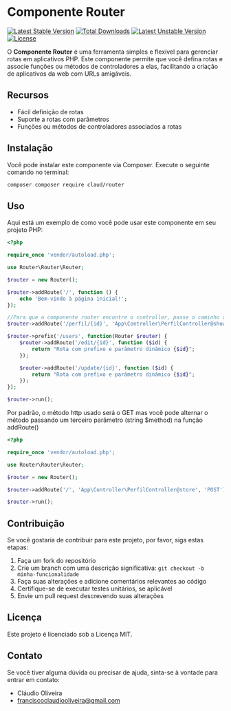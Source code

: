 # Componente Router

[![Latest Stable Version](https://poser.pugx.org/claud/router/v)](//packagist.org/packages/claud/router)
[![Total Downloads](https://poser.pugx.org/claud/router/downloads)](//packagist.org/packages/claud/router)
[![Latest Unstable Version](https://poser.pugx.org/claud/router/v/unstable)](//packagist.org/packages/claud/router)
[![License](https://poser.pugx.org/claud/router/license)](//packagist.org/packages/claud/router)

O **Componente Router** é uma ferramenta simples e flexível para gerenciar rotas em aplicativos PHP. Este componente permite que você defina rotas e associe funções ou métodos de controladores a elas, facilitando a criação de aplicativos da web com URLs amigáveis.

## Recursos

- Fácil definição de rotas
- Suporte a rotas com parâmetros
- Funções ou métodos de controladores associados a rotas

## Instalação

Você pode instalar este componente via Composer. Execute o seguinte comando no terminal:

```bash
composer composer require claud/router
```

## Uso

Aqui está um exemplo de como você pode usar este componente em seu projeto PHP:

```php
<?php

require_once 'vendor/autoload.php';

use Router\Router\Router;

$router = new Router();

$router->addRoute('/', function () {
    echo 'Bem-vindo à página inicial!';
});

//Para que o componente router encontre o controller, passe o caminho completo
$router->addRoute('/perfil/{id}', 'App\Controller\PerfilController@show');

$router->prefix('/users', function(Router $router) {
    $router->addRoute('/edit/{id}', function ($id) {
        return "Rota com prefixo e parâmetro dinâmico {$id}";
    });

    $router->addRoute('/update/{id}', function ($id) {
        return "Rota com prefixo e parâmetro dinâmico {$id}";
    });
});

$router->run();
```

Por padrão, o método http usado será o GET mas você pode alternar o método passando um terceiro parâmetro (string $method) na função addRoute()

```php
<?php

require_once 'vendor/autoload.php';

use Router\Router\Router;

$router = new Router();

$router->addRoute('/', 'App\Controller\PerfilController@store', 'POST');

$router->run();
```

## Contribuição

Se você gostaria de contribuir para este projeto, por favor, siga estas etapas:

1. Faça um fork do repositório
2. Crie um branch com uma descrição significativa: `git checkout -b minha-funcionalidade`
3. Faça suas alterações e adicione comentários relevantes ao código
4. Certifique-se de executar testes unitários, se aplicável
5. Envie um pull request descrevendo suas alterações

## Licença

Este projeto é licenciado sob a Licença MIT.

## Contato

Se você tiver alguma dúvida ou precisar de ajuda, sinta-se à vontade para entrar em contato:

- Cláudio Oliveira
- franciscoclaudiooliveira@gmail.com

